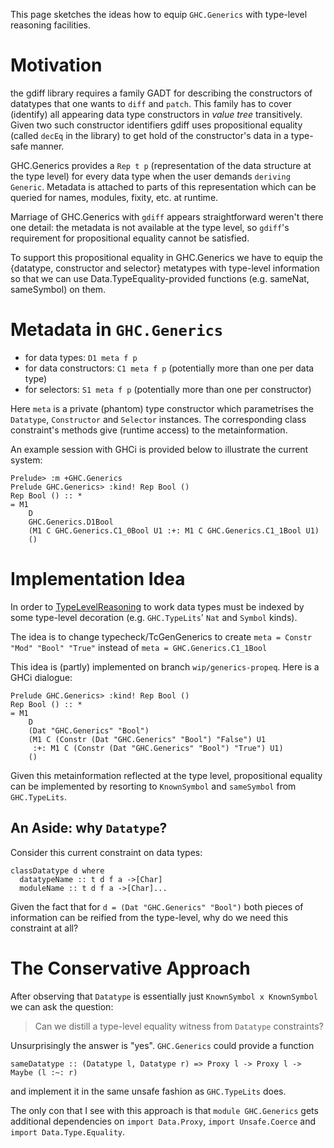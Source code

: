 
This page sketches the ideas how to equip `GHC.Generics` with type-level reasoning facilities.

# Motivation


the gdiff library requires a family GADT for describing the constructors of datatypes that one wants to `diff` and `patch`. This family has to cover (identify) all appearing data type constructors in *value tree* transitively. Given two such constructor identifiers gdiff uses propositional equality (called `decEq` in the library) to get hold of the constructor's data in a type-safe manner.


GHC.Generics provides a `Rep t p` (representation of the data structure at the type level) for every data type when the user demands `deriving Generic`. Metadata is attached to parts of this representation which can be queried for names, modules, fixity, etc. at runtime.


Marriage of GHC.Generics with `gdiff` appears straightforward weren't there one detail: the metadata is not available at the type level, so `gdiff`'s requirement for propositional equality cannot be satisfied.


To support this propositional equality in GHC.Generics we have to equip the {datatype, constructor and selector} metatypes with type-level information so that we can use Data.TypeEquality-provided functions (e.g. sameNat, sameSymbol) on them.

# Metadata in `GHC.Generics`

- for data types: `D1 meta f p`
- for data constructors: `C1 meta f p` (potentially more than one per data type)
- for selectors: `S1 meta f p` (potentially more than one per constructor)


Here `meta` is a private (phantom) type constructor which parametrises the `Datatype`, `Constructor` and `Selector` instances. The corresponding class constraint's methods give (runtime access) to the metainformation.


An example session with GHCi is provided below to illustrate the current system:

```wiki
Prelude> :m +GHC.Generics 
Prelude GHC.Generics> :kind! Rep Bool ()
Rep Bool () :: *
= M1
    D
    GHC.Generics.D1Bool
    (M1 C GHC.Generics.C1_0Bool U1 :+: M1 C GHC.Generics.C1_1Bool U1)
    ()
```

# Implementation Idea


In order to [TypeLevelReasoning](type-level-reasoning) to work data types must be indexed by some type-level decoration (e.g. `GHC.TypeLits`' `Nat` and `Symbol` kinds).


The idea is to change typecheck/TcGenGenerics to create
`meta = Constr "Mod" "Bool" "True"`
instead of `meta = GHC.Generics.C1_1Bool`


This idea is (partly) implemented on branch `wip/generics-propeq`. Here is a GHCi dialogue:

```wiki
Prelude GHC.Generics> :kind! Rep Bool ()
Rep Bool () :: *
= M1
    D
    (Dat "GHC.Generics" "Bool")
    (M1 C (Constr (Dat "GHC.Generics" "Bool") "False") U1
     :+: M1 C (Constr (Dat "GHC.Generics" "Bool") "True") U1)
    ()
```


Given this metainformation reflected at the type level, propositional equality
can be implemented by resorting to `KnownSymbol` and `sameSymbol` from `GHC.TypeLits`.

## An Aside: why `Datatype`?


Consider this current constraint on data types:

```
classDatatype d where
  datatypeName :: t d f a ->[Char]
  moduleName :: t d f a ->[Char]...
```


Given the fact that for `d = (Dat "GHC.Generics" "Bool")` both pieces of information can be reified from the type-level, why do we need this constraint at all?

# The Conservative Approach


After observing that `Datatype` is essentially just `KnownSymbol x KnownSymbol` we can ask the question:

>
> Can we distill a type-level equality witness from `Datatype` constraints?


Unsurprisingly the answer is "yes". `GHC.Generics` could provide a function

```wiki
sameDatatype :: (Datatype l, Datatype r) => Proxy l -> Proxy l -> Maybe (l :~: r)
```


and implement it in the same unsafe fashion as `GHC.TypeLits` does.


The only con that I see with this approach is that `module GHC.Generics` gets additional
dependencies on `import Data.Proxy`, `import Unsafe.Coerce` and `import Data.Type.Equality`.
